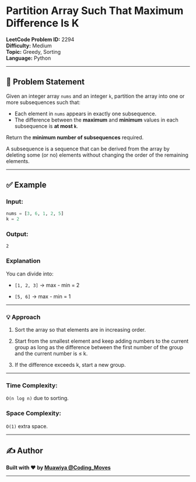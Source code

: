 # Partition Array Such That Maximum Difference Is K

**LeetCode Problem ID:** 2294  
**Difficulty:** Medium  
**Topic:** Greedy, Sorting  
**Language:** Python  

---

## 🧠 Problem Statement

Given an integer array `nums` and an integer `k`, partition the array into one or more subsequences such that:
- Each element in `nums` appears in exactly one subsequence.
- The difference between the **maximum** and **minimum** values in each subsequence is **at most `k`**.

Return the **minimum number of subsequences** required.

A subsequence is a sequence that can be derived from the array by deleting some (or no) elements without changing the order of the remaining elements.

---

## ✅ Example

### Input:
```python
nums = [3, 6, 1, 2, 5]
k = 2
```
### Output:
```
2
```
### Explanation
You can divide into:

  + `[1, 2, 3]` → max - min = 2
  
  +  `[5, 6]` → max - min = 1

---
### 💡 Approach
  1. Sort the array so that elements are in increasing order.
  
  2. Start from the smallest element and keep adding numbers to the current group as long as the difference between the first number of the group and the current number is ≤ k.
  
  3. If the difference exceeds k, start a new group.
---
### Time Complexity:
  `O(n log n)` due to sorting.

### Space Complexity:
  `O(1)` extra space.
  
----
## ✍️ Author

**Built with ❤️ by [Muawiya @Coding_Moves](https://github.com/Coding-Moves)**






--------------
